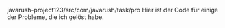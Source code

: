 javarush-project123/src/com/javarush/task/pro 
Hier ist der Code für einige der Probleme, die ich gelöst habe.
